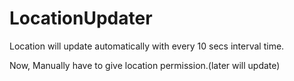 # LocationUpdater

Location will update automatically with every 10 secs interval time.

Now, Manually have to give location permission.(later will update)
